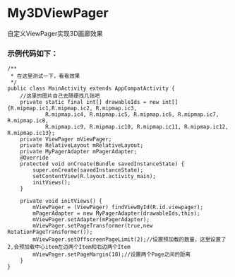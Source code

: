 # My3DViewPager
自定义ViewPager实现3D画廊效果

### 示例代码如下：

	/**
	 * 在这里测试一下，看看效果
	 */
	public class MainActivity extends AppCompatActivity {
	    //这里的图片自己去随便找几张吧
	    private static final int[] drawableIds = new int[]{R.mipmap.ic1,R.mipmap.ic2, R.mipmap.ic3,
	            R.mipmap.ic4, R.mipmap.ic5, R.mipmap.ic6, R.mipmap.ic7, R.mipmap.ic8,
	            R.mipmap.ic9, R.mipmap.ic10, R.mipmap.ic11, R.mipmap.ic12, R.mipmap.ic13};
	    private ViewPager mViewPager;
	    private RelativeLayout mRelativeLayout;
	    private MyPagerAdapter mPagerAdapter;
	    @Override
	    protected void onCreate(Bundle savedInstanceState) {
	        super.onCreate(savedInstanceState);
	        setContentView(R.layout.activity_main);
	        initViews();
	    }

	    private void initViews() {
	        mViewPager = (ViewPager) findViewById(R.id.viewpager);
	        mPagerAdapter = new MyPagerAdapter(drawableIds,this);
	        mViewPager.setAdapter(mPagerAdapter);
	        mViewPager.setPageTransformer(true,new RotationPageTransformer());
	        mViewPager.setOffscreenPageLimit(2);//设置预加载的数量，这里设置了2,会预加载中心item左边两个Item和右边两个Item
	        mViewPager.setPageMargin(10);//设置两个Page之间的距离
	    }
	}
